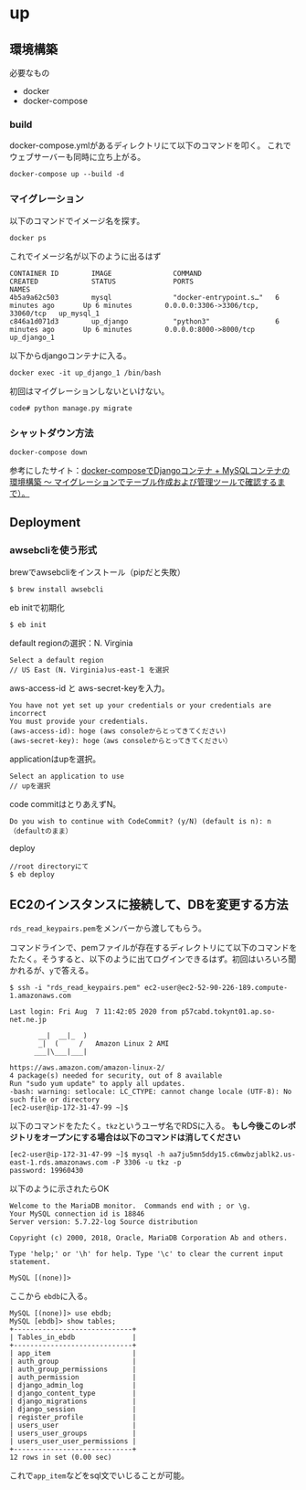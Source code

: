 # up

## 環境構築

必要なもの

- docker
- docker-compose

### build

docker-compose.ymlがあるディレクトリにて以下のコマンドを叩く。
これでウェブサーバーも同時に立ち上がる。

```
docker-compose up --build -d
```

### マイグレーション

以下のコマンドでイメージ名を探す。

```
docker ps
```

これでイメージ名が以下のように出るはず

```
CONTAINER ID        IMAGE               COMMAND                  CREATED             STATUS              PORTS                               NAMES
4b5a9a62c503        mysql               "docker-entrypoint.s…"   6 minutes ago       Up 6 minutes        0.0.0.0:3306->3306/tcp, 33060/tcp   up_mysql_1
c846a1d071d3        up_django           "python3"                6 minutes ago       Up 6 minutes        0.0.0.0:8000->8000/tcp              up_django_1

```

以下からdjangoコンテナに入る。

```
docker exec -it up_django_1 /bin/bash
```

初回はマイグレーションしないといけない。

```
code# python manage.py migrate
```


### シャットダウン方法

```
docker-compose down
```


参考にしたサイト：[docker-composeでDjangoコンテナ + MySQLコンテナの環境構築 〜 マイグレーションでテーブル作成および管理ツールで確認するまで）。](https://qiita.com/Butterthon/items/e85825d3eff6559a1cf1)


## Deployment

### awsebcliを使う形式

brewでawsebcliをインストール（pipだと失敗）

```
$ brew install awsebcli
```

eb initで初期化

```
$ eb init
```

default regionの選択：N. Virginia

```
Select a default region
// US East (N. Virginia)us-east-1 を選択
```

aws-access-id と aws-secret-keyを入力。

```
You have not yet set up your credentials or your credentials are incorrect
You must provide your credentials.
(aws-access-id): hoge (aws consoleからとってきてください)
(aws-secret-key): hoge（aws consoleからとってきてください）
```

applicationはupを選択。

```
Select an application to use
// upを選択
```

code commitはとりあえずN。

```
Do you wish to continue with CodeCommit? (y/N) (default is n): n（defaultのまま）
```

deploy

```
//root directoryにて
$ eb deploy
```

## EC2のインスタンスに接続して、DBを変更する方法

`rds_read_keypairs.pem`をメンバーから渡してもらう。

コマンドラインで、pemファイルが存在するディレクトリにて以下のコマンドをたたく。そうすると、以下のように出てログインできるはず。初回はいろいろ聞かれるが、`y`で答える。

```
$ ssh -i "rds_read_keypairs.pem" ec2-user@ec2-52-90-226-189.compute-1.amazonaws.com

Last login: Fri Aug  7 11:42:05 2020 from p57cabd.tokynt01.ap.so-net.ne.jp

       __|  __|_  )
       _|  (     /   Amazon Linux 2 AMI
      ___|\___|___|

https://aws.amazon.com/amazon-linux-2/
4 package(s) needed for security, out of 8 available
Run "sudo yum update" to apply all updates.
-bash: warning: setlocale: LC_CTYPE: cannot change locale (UTF-8): No such file or directory
[ec2-user@ip-172-31-47-99 ~]$
```

以下のコマンドをたたく。`tkz`というユーザ名でRDSに入る。
**もし今後このレポジトリをオープンにする場合は以下のコマンドは消してください**

```
[ec2-user@ip-172-31-47-99 ~]$ mysql -h aa7ju5mn5ddy15.c6mwbzjablk2.us-east-1.rds.amazonaws.com -P 3306 -u tkz -p
password: 19960430
```

以下のように示されたらOK

```
Welcome to the MariaDB monitor.  Commands end with ; or \g.
Your MySQL connection id is 18846
Server version: 5.7.22-log Source distribution

Copyright (c) 2000, 2018, Oracle, MariaDB Corporation Ab and others.

Type 'help;' or '\h' for help. Type '\c' to clear the current input statement.

MySQL [(none)]>
```

ここから `ebdb`に入る。

```
MySQL [(none)]> use ebdb;
MySQL [ebdb]> show tables;
+-----------------------------+
| Tables_in_ebdb              |
+-----------------------------+
| app_item                    |
| auth_group                  |
| auth_group_permissions      |
| auth_permission             |
| django_admin_log            |
| django_content_type         |
| django_migrations           |
| django_session              |
| register_profile            |
| users_user                  |
| users_user_groups           |
| users_user_user_permissions |
+-----------------------------+
12 rows in set (0.00 sec)
```

これで`app_item`などをsql文でいじることが可能。
